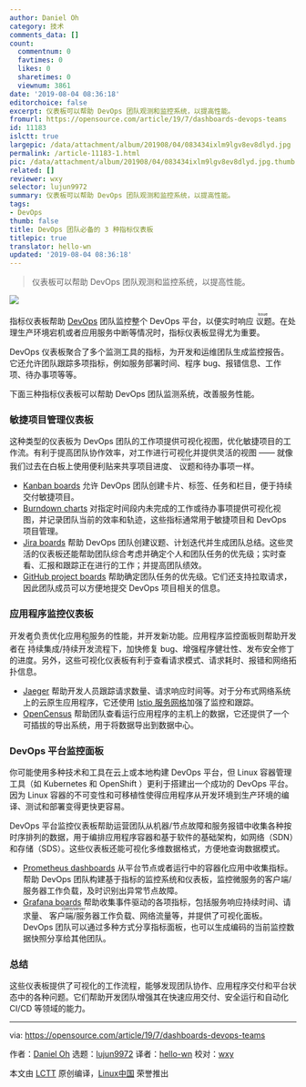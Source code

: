 ```yaml
---
author: Daniel Oh
category: 技术
comments_data: []
count:
  commentnum: 0
  favtimes: 0
  likes: 0
  sharetimes: 0
  viewnum: 3861
date: '2019-08-04 08:36:18'
editorchoice: false
excerpt: 仪表板可以帮助 DevOps 团队观测和监控系统，以提高性能。
fromurl: https://opensource.com/article/19/7/dashboards-devops-teams
id: 11183
islctt: true
largepic: /data/attachment/album/201908/04/083434ixlm9lgv8ev8dlyd.jpg
permalink: /article-11183-1.html
pic: /data/attachment/album/201908/04/083434ixlm9lgv8ev8dlyd.jpg.thumb.jpg
related: []
reviewer: wxy
selector: lujun9972
summary: 仪表板可以帮助 DevOps 团队观测和监控系统，以提高性能。
tags:
- DevOps
thumb: false
title: DevOps 团队必备的 3 种指标仪表板
titlepic: true
translator: hello-wn
updated: '2019-08-04 08:36:18'
---
```



> 
> 仪表板可以帮助 DevOps 团队观测和监控系统，以提高性能。
> 
> 
> 


![](/data/attachment/album/201908/04/083434ixlm9lgv8ev8dlyd.jpg)


指标仪表板帮助 [DevOps](https://opensource.com/resources/devops) 团队监控整个 DevOps 平台，以便实时响应<ruby> 议题 <rt>  issue </rt></ruby>。在处理生产环境宕机或者应用服务中断等情况时，指标仪表板显得尤为重要。


DevOps 仪表板聚合了多个监测工具的指标，为开发和运维团队生成监控报告。它还允许团队跟踪多项指标，例如服务部署时间、程序 bug、报错信息、工作项、待办事项等等。


下面三种指标仪表板可以帮助 DevOps 团队监测系统，改善服务性能。


### 敏捷项目管理仪表板


这种类型的仪表板为 DevOps 团队的工作项提供可视化视图，优化敏捷项目的工作流。有利于提高团队协作效率，对工作进行可视化并提供灵活的视图 —— 就像我们过去在白板上使用便利贴来共享项目进度、<ruby> 议题 <rt>  issue </rt></ruby>和待办事项一样。


* [Kanban boards](https://opensource.com/article/19/1/productivity-tool-taskboard) 允许 DevOps 团队创建卡片、标签、任务和栏目，便于持续交付敏捷项目。
* [Burndown charts](https://openpracticelibrary.com/practice/burndown/) 对指定时间段内未完成的工作或待办事项提供可视化视图，并记录团队当前的效率和轨迹，这些指标通常用于敏捷项目和 DevOps 项目管理。
* [Jira boards](https://www.atlassian.com/software/jira) 帮助 DevOps 团队创建议题、计划迭代并生成团队总结。这些灵活的仪表板还能帮助团队综合考虑并确定个人和团队任务的优先级；实时查看、汇报和跟踪正在进行的工作；并提高团队绩效。
* [GitHub project boards](https://opensource.com/life/15/11/short-introduction-github) 帮助确定团队任务的优先级。它们还支持拉取请求，因此团队成员可以方便地提交 DevOps 项目相关的信息。


### 应用程序监控仪表板


开发者负责优化应用和服务的性能，并开发新功能。应用程序监控面板则帮助开发者在<ruby> 持续集成/持续开发 <rt>  CI / CD </rt></ruby>流程下，加快修复 bug、增强程序健壮性、发布安全修丁的进度。另外，这些可视化仪表板有利于查看请求模式、请求耗时、报错和网络拓扑信息。


* [Jaeger](https://www.jaegertracing.io/) 帮助开发人员跟踪请求数量、请求响应时间等。对于分布式网络系统上的云原生应用程序，它还使用 [Istio 服务网格](https://opensource.com/article/19/3/getting-started-jaeger)加强了监控和跟踪。
* [OpenCensus](https://opencensus.io/) 帮助团队查看运行应用程序的主机上的数据，它还提供了一个可插拔的导出系统，用于将数据导出到数据中心。


### DevOps 平台监控面板


你可能使用多种技术和工具在云上或本地构建 DevOps 平台，但 Linux 容器管理工具（如 Kubernetes 和 OpenShift ）更利于搭建出一个成功的 DevOps 平台。因为 Linux 容器的不可变性和可移植性使得应用程序从开发环境到生产环境的编译、测试和部署变得更快更容易。


DevOps 平台监控仪表板帮助运营团队从机器/节点故障和服务报错中收集各种按时序排列的数据，用于编排应用程序容器和基于软件的基础架构，如网络（SDN）和存储（SDS）。这些仪表板还能可视化多维数据格式，方便地查询数据模式。


* [Prometheus dashboards](https://opensource.com/article/18/12/introduction-prometheus) 从平台节点或者运行中的容器化应用中收集指标。帮助 DevOps 团队构建基于指标的监控系统和仪表板，监控微服务的客户端/服务器工作负载，及时识别出异常节点故障。
* [Grafana boards](https://opensource.com/article/17/8/linux-grafana) 帮助收集事件驱动的各项指标，包括服务响应持续时间、请求量、<ruby> 客户端/服务器 <rt>  client/server </rt></ruby>工作负载、网络流量等，并提供了可视化面板。DevOps 团队可以通过多种方式分享指标面板，也可以生成编码的当前监控数据快照分享给其他团队。


### 总结


这些仪表板提供了可视化的工作流程，能够发现团队协作、应用程序交付和平台状态中的各种问题。它们帮助开发团队增强其在快速应用交付、安全运行和自动化 CI/CD 等领域的能力。




---


via: <https://opensource.com/article/19/7/dashboards-devops-teams>


作者：[Daniel Oh](https://opensource.com/users/daniel-ohhttps://opensource.com/users/daniel-ohhttps://opensource.com/users/heronthecli) 选题：[lujun9972](https://github.com/lujun9972) 译者：[hello-wn](https://github.com/hello-wn) 校对：[wxy](https://github.com/wxy)


本文由 [LCTT](https://github.com/LCTT/TranslateProject) 原创编译，[Linux中国](https://linux.cn/) 荣誉推出
